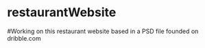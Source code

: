 # restaurantWebsite

#Working on this restaurant website based in a PSD file founded on dribble.com
